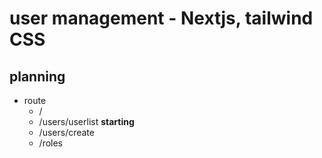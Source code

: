 # user management - Nextjs, tailwind CSS

## planning

- route
  - /
  - /users/userlist  **starting**
  - /users/create
  - /roles

<!-- - components
  - sidebar
  - breadcrumb
  - pending button
  - dark and light dropdown
  - search bar
  - add new user
  - delete user
  - edit user
  - add role
  - display navbar if window.scrollY > 100
  -->
